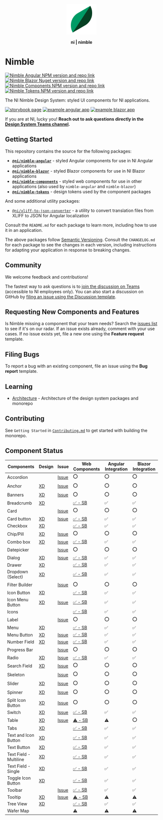 <div align="center">
    <img src="docs/nimble-logo-icon.svg" width="100px"/>
    <p><b>ni | nimble</b></p>
</div>

# Nimble

[![Nimble Angular NPM version and repo link](https://img.shields.io/npm/v/@ni/nimble-angular.svg?label=@ni/nimble-angular)](https://www.npmjs.com/package/@ni/nimble-angular)
[![Nimble Blazor Nuget version and repo link](https://img.shields.io/nuget/v/NimbleBlazor.svg?label=NimbleBlazor)](https://www.nuget.org/packages/NimbleBlazor)
[![Nimble Components NPM version and repo link](https://img.shields.io/npm/v/@ni/nimble-components.svg?label=@ni/nimble-components)](https://www.npmjs.com/package/@ni/nimble-components)
[![Nimble Tokens NPM version and repo link](https://img.shields.io/npm/v/@ni/nimble-tokens.svg?label=@ni/nimble-tokens)](https://www.npmjs.com/package/@ni/nimble-tokens)

The NI Nimble Design System: styled UI components for NI applications.

[![storybook page](https://img.shields.io/badge/storybook-white.svg?logo=storybook)](https://ni.github.io/nimble/storybook)
[![example angular app](https://img.shields.io/badge/example%20angular%20app-dd0031.svg?logo=angular)](https://ni.github.io/nimble/storybook/example-client-app)
[![example blazor app](https://img.shields.io/badge/example%20blazor%20app-572b8a.svg?logo=blazor)](https://ni.github.io/nimble/storybook/blazor-client-app/wwwroot)

If you are at NI, lucky you! **Reach out to ask questions directly in the [Design System Teams channel](https://teams.microsoft.com/l/team/19%3awo8vmMKMsHfltKXxc0bczZo-X4JlQSV5VxpaRJdh13k1%40thread.tacv2/conversations?groupId=9ee065d7-3898-4245-82f6-76e86084b8b1&tenantId=87ba1f9a-44cd-43a6-b008-6fdb45a5204e).**

## Getting Started

This repository contains the source for the following packages:

- **[`@ni/nimble-angular`](/angular-workspace/projects/ni/nimble-angular/)** - styled Angular components for use in NI Angular applications
- **[`@ni/nimble-blazor`](/packages/nimble-blazor/)** - styled Blazor components for use in NI Blazor applications
- **[`@ni/nimble-components`](/packages/nimble-components/)** - styled web components for use in other applications (also used by `nimble-angular` and `nimble-blazor`)
- **[`@ni/nimble-tokens`](/packages/nimble-tokens/)** - design tokens used by the component packages

And some additional utility packages:
- [`@ni/xliff-to-json-converter`](/packages/xliff-to-json-converter/) - a utility to convert translation files from XLIFF to JSON for Angular localization

Consult the `README.md` for each package to learn more, including how to use it in an application.

The above packages follow [Semantic Versioning](https://semver.org). Consult the `CHANGELOG.md` for each package to see the changes in each version, including instructions for adapting your application in response to breaking changes.

## Community

We welcome feedback and contributions!

The fastest way to ask questions is to [join the discussion on Teams](https://teams.microsoft.com/l/team/19%3awo8vmMKMsHfltKXxc0bczZo-X4JlQSV5VxpaRJdh13k1%40thread.tacv2/conversations?groupId=9ee065d7-3898-4245-82f6-76e86084b8b1&tenantId=87ba1f9a-44cd-43a6-b008-6fdb45a5204e) (accessible to NI employees only). You can also start a discussion on GitHub by [filing an issue using the Discussion template](https://github.com/ni/nimble/issues/new/choose).

## Requesting New Components and Features

Is Nimble missing a component that your team needs? Search the [issues list](https://github.com/ni/nimble/issues) to see if it's on our radar. If an issue exists already, comment with your use cases. If no issue exists yet, file a new one using the **Feature request** template.

## Filing Bugs

To report a bug with an existing component, file an issue using the **Bug report** template.

## Learning

- [Architecture](/docs/Architecture.md) - Architecture of the design system packages and monorepo

## Contributing

See `Getting Started` in [`Contributing.md`](/CONTRIBUTING.md#getting-started) to get started with building the monorepo.

## Component Status

<!--
NOTE: To update the component status:
    1. Update the value in the table on Sheet1 of the spreadsheet: https://nio365-my.sharepoint.com/:x:/g/personal/fred_visser_ni_com/Eb1_BLjOOI1IsvUWay5VdAwB_G0a20kOZeFHWzSsvIXUBw?e=aGNMTg
    2. Create a PR to update this README with the entire contents of the generated 'M' column in the spreadsheet
-->

| Components             | Design | Issue | Web Components     | Angular Integration | Blazor Integration |
|------------------------|--------|--------|--------------------|---------------------|--------------------|
| Accordion | |  [Issue](https://github.com/ni/nimble/issues/533) | :o: | :o: | :o: |
| Anchor | [XD](https://xd.adobe.com/view/33ffad4a-eb2c-4241-b8c5-ebfff1faf6f6-66ac/screen/bfadf499-caf5-4ca0-9814-e777fbae0d46/) |  [Issue](https://github.com/ni/nimble/issues/324) | :o: | :o: | :o: |
| Banners | [XD](https://xd.adobe.com/view/33ffad4a-eb2c-4241-b8c5-ebfff1faf6f6-66ac/screen/29c405f7-08ea-48b6-973f-546970b9dbab) |  [Issue](https://github.com/ni/nimble/issues/305) | :o: | :o: | :o: |
| Breadcrumb | [XD](https://xd.adobe.com/view/33ffad4a-eb2c-4241-b8c5-ebfff1faf6f6-66ac/screen/7b53bb3e-439b-4f13-9d5f-55adc7da8a2e) | | [:white_check_mark: - SB](https://ni.github.io/nimble/storybook/?path=/docs/breadcrumb--standard-breadcrumb) | :white_check_mark: | :white_check_mark: |
| Card | |  [Issue](https://github.com/ni/nimble/issues/296) | :o: | :o: | :o: |
| Card button | [XD](https://xd.adobe.com/view/33ffad4a-eb2c-4241-b8c5-ebfff1faf6f6-66ac/screen/d4ebeb5d-023c-4ff2-a71c-f6385fffca20) |  [Issue](https://github.com/ni/nimble/issues/643) | [:white_check_mark: - SB](https://ni.github.io/nimble/storybook/?path=/docs/card-button--card-button) | :white_check_mark: | :white_check_mark: |
| Checkbox | [XD](https://xd.adobe.com/view/33ffad4a-eb2c-4241-b8c5-ebfff1faf6f6-66ac/screen/3698340b-8162-4e5d-bf7a-20194612b3a7) | | [:white_check_mark: - SB](https://ni.github.io/nimble/storybook/?path=/docs/checkbox--checkbox) | :white_check_mark: | :white_check_mark: |
| Chip/Pill | [XD](https://xd.adobe.com/view/33ffad4a-eb2c-4241-b8c5-ebfff1faf6f6-66ac/screen/18a0e4f6-6541-4420-a6b5-cb79652a97dc/) |  [Issue](https://github.com/ni/nimble/issues/413) | :o: | :o: | :o: |
| Combo box | [XD](https://xd.adobe.com/view/33ffad4a-eb2c-4241-b8c5-ebfff1faf6f6-66ac/screen/bd6755d9-8fd2-4b97-9709-939ea20680ae) |  [Issue](https://github.com/ni/nimble/issues/341) | [:white_check_mark: - SB](https://ni.github.io/nimble/storybook/?path=/docs/combobox--combobox) | :white_check_mark: | :white_check_mark: |
| Datepicker | |  [Issue](https://github.com/ni/nimble/issues/342) | :o: | :o: | :o: |
| Dialog | [XD](https://xd.adobe.com/view/33ffad4a-eb2c-4241-b8c5-ebfff1faf6f6-66ac/screen/6f1b5b4d-2e50-4f8d-ad49-e3dac564a006/) |  [Issue](https://github.com/ni/nimble/issues/378) | [:white_check_mark: - SB](https://ni.github.io/nimble/storybook/?path=/docs/dialog--dialog) | :white_check_mark: | :white_check_mark: |
| Drawer | [XD](https://xd.adobe.com/view/33ffad4a-eb2c-4241-b8c5-ebfff1faf6f6-66ac/screen/730cdeb8-a4b5-4dcc-9fe4-718a75da7aff) | | [:white_check_mark: - SB](https://ni.github.io/nimble/storybook/?path=/docs/drawer--drawer) | :white_check_mark: | :white_check_mark: |
| Dropdown (Select) | [XD](https://xd.adobe.com/view/33ffad4a-eb2c-4241-b8c5-ebfff1faf6f6-66ac/screen/6ec70d21-9a59-40cd-a8f4-45cfeed9e01e) | | [:white_check_mark: - SB](https://ni.github.io/nimble/storybook/?path=/docs/select--select) | :white_check_mark: | :white_check_mark: |
| Filter Builder | |  [Issue](https://github.com/ni/nimble/issues/310) | :o: | :o: | :o: |
| Icon Button | [XD](https://xd.adobe.com/view/33ffad4a-eb2c-4241-b8c5-ebfff1faf6f6-66ac/screen/d022d8af-22f4-4bf2-981c-1dc0c61afece) | | [:white_check_mark: - SB](https://ni.github.io/nimble/storybook/?path=/docs/button--icon-button) | :white_check_mark: | :white_check_mark: |
| Icon Menu Button | [XD](https://xd.adobe.com/view/33ffad4a-eb2c-4241-b8c5-ebfff1faf6f6-66ac/screen/d022d8af-22f4-4bf2-981c-1dc0c61afece) |  [Issue](https://github.com/ni/nimble/issues/300) | [:white_check_mark: - SB](https://ni.github.io/nimble/storybook/?path=/story/menu-button--icon-button) | :white_check_mark: | :white_check_mark: |
| Icons | | | [:white_check_mark: - SB](https://ni.github.io/nimble/storybook/?path=/docs/icons--component-icons) | :white_check_mark: | :white_check_mark: |
| Label | |  [Issue](https://github.com/ni/nimble/issues/312) | :o: | :o: | :o: |
| Menu | [XD](https://xd.adobe.com/view/33ffad4a-eb2c-4241-b8c5-ebfff1faf6f6-66ac/screen/c098395e-30f8-4bd4-b8c5-394326b59919) | | [:white_check_mark: - SB](https://ni.github.io/nimble/storybook/?path=/docs/menu--custom-menu) | :white_check_mark: | :white_check_mark: |
| Menu Button | [XD](https://xd.adobe.com/view/33ffad4a-eb2c-4241-b8c5-ebfff1faf6f6-66ac/screen/42001df1-2969-438e-b353-4327d7a15102/) |  [Issue](https://github.com/ni/nimble/issues/300) | [:white_check_mark: - SB](https://ni.github.io/nimble/storybook/?path=/story/menu-button--outline-button) | :white_check_mark: | :white_check_mark: |
| Number Field | [XD](https://xd.adobe.com/view/33ffad4a-eb2c-4241-b8c5-ebfff1faf6f6-66ac/screen/eaa9ee19-4411-4648-b19d-41f61f9a01cf) |  [Issue](https://github.com/ni/nimble/issues/361) | [:white_check_mark: - SB](https://ni.github.io/nimble/storybook/?path=/docs/number-field--number-field) | :white_check_mark: | :white_check_mark: |
| Progress Bar | |  [Issue](https://github.com/ni/nimble/issues/304) | :o: | :o: | :o: |
| Radio | [XD](https://xd.adobe.com/view/33ffad4a-eb2c-4241-b8c5-ebfff1faf6f6-66ac/screen/3698340b-8162-4e5d-bf7a-20194612b3a7) |  [Issue](https://github.com/ni/nimble/issues/297) | [:white_check_mark: - SB](https://ni.github.io/nimble/storybook/?path=/docs/radio-group--radio-group) | :white_check_mark: | :white_check_mark: |
| Search Field | [XD](https://xd.adobe.com/view/33ffad4a-eb2c-4241-b8c5-ebfff1faf6f6-66ac/screen/842889a5-67ba-4350-91c1-55eee48f4fa2) |  [Issue](https://github.com/ni/nimble/issues/299) | :o: | :o: | :o: |
| Skeleton | |  [Issue](https://github.com/ni/nimble/issues/762) | :o: | :o: | :o: |
| Slider | [XD](https://xd.adobe.com/view/33ffad4a-eb2c-4241-b8c5-ebfff1faf6f6-66ac/screen/29d3a5f7-9eed-498c-9957-2cd495458e3b/) |  [Issue](https://github.com/ni/nimble/issues/295) | :o: | :o: | :o: |
| Spinner | [XD](https://xd.adobe.com/view/6fc414f4-1660-4bff-4552-3e62baaa9e1e-19f5/screen/ced36959-68d6-440f-a0cc-031bc29d7e98/) |  [Issue](https://github.com/ni/nimble/issues/346) | :o: | :o: | :o: |
| Split Icon Button | [XD](https://xd.adobe.com/view/33ffad4a-eb2c-4241-b8c5-ebfff1faf6f6-66ac/screen/d022d8af-22f4-4bf2-981c-1dc0c61afece) |  [Issue](https://github.com/ni/nimble/issues/298) | :o: | :o: | :o: |
| Switch | [XD](https://xd.adobe.com/view/33ffad4a-eb2c-4241-b8c5-ebfff1faf6f6-66ac/screen/3698340b-8162-4e5d-bf7a-20194612b3a7/) |  [Issue](https://github.com/ni/nimble/issues/387) | [:white_check_mark: - SB](https://ni.github.io/nimble/storybook/?path=/docs/switch--switch-story) | :white_check_mark: | :white_check_mark: |
| Table | [XD](https://xd.adobe.com/view/33ffad4a-eb2c-4241-b8c5-ebfff1faf6f6-66ac/screen/b9cee5e2-49a4-425a-9ed4-38b23ba2e313/specs/) |  [Issue](https://github.com/orgs/ni/projects/11) | [:warning: - SB](https://ni.github.io/nimble/storybook/?path=/docs/table--table) | :warning: | :o: |
| Tabs | [XD](https://xd.adobe.com/view/33ffad4a-eb2c-4241-b8c5-ebfff1faf6f6-66ac/screen/b2aa2c0c-03b7-4571-8e0d-de88baf0814b) | | [:white_check_mark: - SB](https://ni.github.io/nimble/storybook/?path=/docs/tabs--tabs) | :white_check_mark: | :white_check_mark: |
| Text and Icon Button | [XD](https://xd.adobe.com/view/33ffad4a-eb2c-4241-b8c5-ebfff1faf6f6-66ac/screen/a378bcdb-5c4b-4298-b3b1-28d8b1a37af2) | | [:white_check_mark: - SB](https://ni.github.io/nimble/storybook/?path=/docs/button--outline-button) | :white_check_mark: | :white_check_mark: |
| Text Button | [XD](https://xd.adobe.com/view/33ffad4a-eb2c-4241-b8c5-ebfff1faf6f6-66ac/screen/42001df1-2969-438e-b353-4327d7a15102) | | [:white_check_mark: - SB](https://ni.github.io/nimble/storybook/?path=/docs/button--outline-button) | :white_check_mark: | :white_check_mark: |
| Text Field - Multiline | [XD](https://xd.adobe.com/view/33ffad4a-eb2c-4241-b8c5-ebfff1faf6f6-66ac/screen/7c146e4b-c7c9-4975-a158-10e6093c522d/) | | [:white_check_mark: - SB](https://ni.github.io/nimble/storybook/?path=/story/text-area--outline-text-area) | :white_check_mark: | :white_check_mark: |
| Text Field - Single | [XD](https://xd.adobe.com/view/33ffad4a-eb2c-4241-b8c5-ebfff1faf6f6-66ac/screen/842889a5-67ba-4350-91c1-55eee48f4fa2/) | | [:white_check_mark: - SB](https://ni.github.io/nimble/storybook/?path=/docs/text-field--text-field) | :white_check_mark: | :white_check_mark: |
| Toggle Icon Button | [XD](https://xd.adobe.com/view/33ffad4a-eb2c-4241-b8c5-ebfff1faf6f6-66ac/screen/d022d8af-22f4-4bf2-981c-1dc0c61afece/) | | [:white_check_mark: - SB](https://ni.github.io/nimble/storybook/?path=/story/toggle-button--icon-button) | :white_check_mark: | :white_check_mark: |
| Toolbar | |  [Issue](https://github.com/ni/nimble/issues/411) | [:white_check_mark: - SB](https://ni.github.io/nimble/storybook/?path=/story/toolbar--toolbar) | :white_check_mark: | :white_check_mark: |
| Tooltip | [XD](https://xd.adobe.com/view/33ffad4a-eb2c-4241-b8c5-ebfff1faf6f6-66ac/screen/044414d7-1714-40f2-9679-2ce2c8202d1c/) |  [Issue](https://github.com/ni/nimble/issues/309) | [:warning: - SB](https://ni.github.io/nimble/storybook/?path=/docs/tooltip--tooltip) | :warning: | :warning: |
| Tree View | [XD](https://xd.adobe.com/view/33ffad4a-eb2c-4241-b8c5-ebfff1faf6f6-66ac/screen/ec5a855a-4174-46ad-947c-3931bbf3e32d/) | | [:white_check_mark: - SB](https://ni.github.io/nimble/storybook/?path=/docs/tree-view--tree-view) | :white_check_mark: | :white_check_mark: |
| Wafer Map | | | :warning: | :warning: | :warning: |
